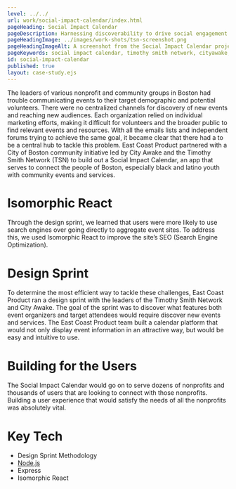 ```yaml
---
level: ../../
url: work/social-impact-calendar/index.html
pageHeading: Social Impact Calendar
pageDescription: Harnessing discoverability to drive social engagement
pageHeadingImage: ../images/work-shots/tsn-screenshot.png
pageHeadingImageAlt: A screenshot from the Social Impact Calendar project.
pageKeywords: social impact calendar, timothy smith network, cityawake, nonprofit, community, events, city of boston, design sprint, seo, isomorphic react, node.js, node, express
id: social-impact-calendar
published: true
layout: case-study.ejs
---
```


<p class="paragraph--major">The leaders of various nonprofit and community groups in Boston had trouble communicating events to their target demographic and potential volunteers. There were no centralized channels for discovery of new events and reaching new audiences. Each organization relied on individual marketing efforts, making it difficult for volunteers and the broader public to find relevant events and resources. With all the emails lists and independent forums trying to achieve the same goal, it became clear that there had a to be a central hub to tackle this problem. East Coast Product partnered with a City of Boston community initiative led by City Awake and the Timothy Smith Network (TSN) to build out a Social Impact Calendar, an app that serves to connect the people of Boston, especially black and latino youth with community events and services.</p>

<h1 class="text-heading-one">Isomorphic React</h1>

<p>Through the design sprint, we learned that users were more likely to use search engines over going directly to aggregate event sites. To address this, we used Isomorphic React to improve the site’s SEO (Search Engine Optimization).</p>

<h1 class="text-heading-one">Design Sprint</h1>

<p>To determine the most efficient way to tackle these challenges, East Coast Product ran a design sprint with the leaders of the Timothy Smith Network and City Awake. The goal of the sprint was to discover what features both event organizers and target attendees would require discover new events and services. The East Coast Product team built a calendar platform that would not only display event information in an attractive way, but would be easy and intuitive to use.</p>

<h1 class="text-heading-one">Building for the Users</h1>

<p>The Social Impact Calendar would go on to serve dozens of nonprofits and thousands of users that are looking to connect with those nonprofits. Building a user experience that would satisfy the needs of all the nonprofits was absolutely vital.</p>

<h1 class="text-heading-one">Key Tech</h1>

<ul>
  <li>Design Sprint Methodology</li>
  <li><a href="../../technologies/node">Node.js</a></li>
  <li>Express</li>
  <li>Isomorphic React</li>
</ul>